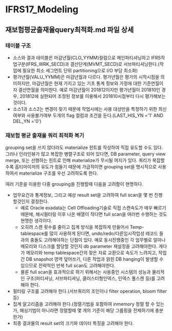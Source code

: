 # IFRS17_Modeling



## 재보험평균출재율query최적화.md 파일 상세

### 테이블 구조

- 소스와 결과 테이블은 마감년월(CLO_YYMM)컬럼으로 메인파티셔닝하고 IFRS작업구분(IFRS_WRK_SECD)과 결산단계(MVMT_SECD)로 서브파티셔닝한다.(작업에 필요한 최소 세그먼트 단위 partitioning으로 I/O 부담 최소화)
- 평가년월(VALU_YYMM)은 마감년월과 다르다. 평가년월은 평가의 시작시점을 의미하지만, 마감년월은 현재 가지고 있는 기초 통계 정보와 가정에 대한 기준연월이자 결산연월을 의미한다. 예로 마감년월이 201812이지만 평가년월이 201810인 경우, 201812에 실현되어 조정된 정보를 이용해서 201810시점부터 다시 평가해보는 것이다.
- 소스1과 소스2는 변경이 잦기 때문에 작업시에는 사용 대상만을 특정하기 위한 최신여부와 사용불가여부 두개의 flag 컬럼과 조건을 둔다.(LAST_HIS_YN ='1' AND DEL_YN ='0')

### 재보험 평균 출재율 쿼리 최적화 복기

grouping set을 쓰지 않더라도 materialize 힌트를 작성하여 직접 유도할 수도 있다. 그러나 인라인뷰가 많고 복잡한 병렬구조로 되어 있다면, DB parameter, query view merge, 또는 선행하는 힌트로 인해 materialize가 무시될 여지가 있다. 쿼리가 복잡할수록 옵티마이저의 유도가 힘들기 때문에 가급적이면 grouping set을 명시적으로 사용하여서 materialize 구조를 우선 고려하도록 한다.

여러 기준을 이용한 다중 grouping을 진행할때 다음을 고려함이 현명하다.

- 업무요건과 통계정보, 그리고 예상 result set을 고려하여 full scan을 몇 번 진행 할것인지 결정한다.
    - 예로 Oracle exadata는 Cell Offloading기술로 직접 스캔속도가 매우 빠르기 때문에, 해시필터링 이후 나온 배열이 작다면 full scan을 여러번 수행하는 것도 현명한 생각이다.
    - 오히려 스캔 횟수를 줄이고 집계 방식을 복잡하게 만들어서 Temp-tablespace를 많이 사용하게 된다면, undo/redo/다른임시작업성 레코드 들과의 충돌도 고려해야하는 단점이 있다. 예로 동시진행중인 각 업무별로 얼마나 메모리와 디스크를 할당할 것인지 db parameter 재설정을 고려해야한다. 게다가 메모리와 temp tablespace간의 잦은 자료 교환으로 속도가 느려지고, 작업간 DB snapshot 영역 덮어쓰기, 다른 작업과 얽힌 DB hanging이 발생할 수 있으므로 전략적인 반복 full scan도 고려해야한다.
    - 물론 full scan을 효과적으로 하기 위해서는 사용중인 시스템의 성능과 물리적인 구조(파티셔닝, 서브파티셔닝, 클러스터형인덱스, 인덱스 풀스캔 등)를 고려해야 한다.
- 필터링 구조를 고려해야 한다.(서브쿼리의 조인이나 filter operation, bloom filter 등)
- 집계 알고리즘을 고려해야 한다.(정렬기법을 포함하여 inmemory 정렬 할 수 있는가, 해싱기법이 아니라면 정렬할때 몇 개의 기준이 해당 그룹핑을 전제하기에 충분한가)
- 최종 결과물의 result set의 크기와 데이터 특징을 고려해야 한다.
